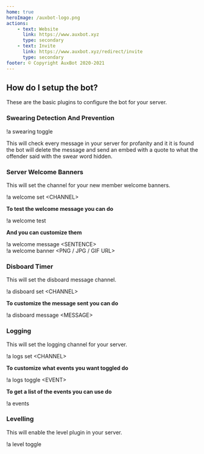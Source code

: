```yaml
---
home: true
heroImage: /auxbot-logo.png
actions:
    - text: Website
      link: https://www.auxbot.xyz
      type: secondary
    - text: Invite
      link: https://www.auxbot.xyz/redirect/invite
      type: secondary
footer: © Copyright AuxBot 2020-2021
---
```


## How do I setup the bot?

These are the basic plugins to configure the bot for your server.

### Swearing Detection And Prevention

<ClientOnly>
	<DiscordMessages>
		<DiscordMessage profile="user">
			!a swearing toggle
		</DiscordMessage>
	</DiscordMessages>
</ClientOnly>

This will check every message in your server for profanity and it it is found the bot will delete the message and send an embed with a quote to what the offender said with the swear word hidden.

### Server Welcome Banners

This will set the channel for your new member welcome banners.

<ClientOnly>
	<DiscordMessages>
		<DiscordMessage profile="user">
			!a welcome set &lt;CHANNEL&gt;
		</DiscordMessage>
	</DiscordMessages>
</ClientOnly>

**To test the welcome message you can do**

<ClientOnly>
	<DiscordMessages>
		<DiscordMessage profile="user">
			!a welcome test
		</DiscordMessage>
	</DiscordMessages>
</ClientOnly>

**And you can customize them**

<ClientOnly>
	<DiscordMessages>
		<DiscordMessage profile="user">
			!a welcome message &lt;SENTENCE&gt;<br>!a welcome banner &lt;PNG / JPG / GIF URL&gt;
		</DiscordMessage>
	</DiscordMessages>
</ClientOnly>

### Disboard Timer

This will set the disboard message channel.

<ClientOnly>
	<DiscordMessages>
		<DiscordMessage profile="user">
			!a disboard set &lt;CHANNEL&gt;
		</DiscordMessage>
	</DiscordMessages>
</ClientOnly>

**To customize the message sent you can do**

<ClientOnly>
	<DiscordMessages>
		<DiscordMessage profile="user">
			!a disboard message &lt;MESSAGE&gt;
		</DiscordMessage>
	</DiscordMessages>
</ClientOnly>

### Logging

This will set the logging channel for your server.

<ClientOnly>
	<DiscordMessages>
		<DiscordMessage profile="user">
			!a logs set &lt;CHANNEL&gt;
		</DiscordMessage>
	</DiscordMessages>
</ClientOnly>

**To customize what events you want toggled do**

<ClientOnly>
	<DiscordMessages>
		<DiscordMessage profile="user">
			!a logs toggle &lt;EVENT&gt;
		</DiscordMessage>
	</DiscordMessages>
</ClientOnly>

**To get a list of the events you can use do**

<ClientOnly>
	<DiscordMessages>
		<DiscordMessage profile="user">
			!a events
		</DiscordMessage>
	</DiscordMessages>
</ClientOnly>

### Levelling

This will enable the level plugin in your server.

<ClientOnly>
	<DiscordMessages>
		<DiscordMessage profile="user">
			!a level toggle
		</DiscordMessage>
	</DiscordMessages>
</ClientOnly>
